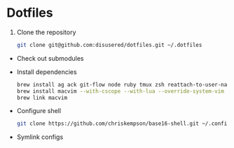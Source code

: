 # Dotfiles

1. Clone the repository
    ```bash
    git clone git@github.com:disusered/dotfiles.git ~/.dotfiles
    ```

- Check out submodules

- Install dependencies
    ```bash
    brew install ag ack git-flow node ruby tmux zsh reattach-to-user-namespace
    brew install macvim --with-cscope --with-lua --override-system-vim
    brew link macvim
    ```

- Configure shell
    ```bash
    git clone https://github.com/chriskempson/base16-shell.git ~/.config/base16-shell
    ```

- Symlink configs
